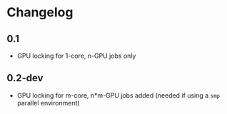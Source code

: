 # Changelog

## 0.1

 - GPU locking for 1-core, n-GPU jobs only

## 0.2-dev

 - GPU locking for m-core, n*m-GPU jobs added (needed if using a `smp` parallel environment)
